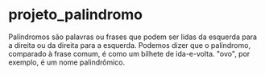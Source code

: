 # projeto_palindromo
Palíndromos são palavras ou frases que podem ser lidas da esquerda para a direita ou da direita para a esquerda. Podemos dizer que o palíndromo, comparado à frase comum, é como um bilhete de ida-e-volta. "ovo", por exemplo, é um nome palindrômico.

